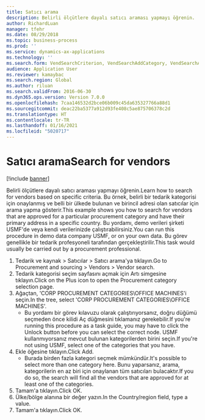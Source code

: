 ```yaml
---
title: Satıcı arama
description: Belirli ölçütlere dayalı satıcı araması yapmayı öğrenin.
author: RichardLuan
manager: tfehr
ms.date: 08/29/2018
ms.topic: business-process
ms.prod: ''
ms.service: dynamics-ax-applications
ms.technology: ''
ms.search.form: VendSearchCriterion, VendSearchAddCategory, VendSearchAddReviewCriterionGroup, VendSearchResults, VendSearchAddReviewCriterion
audience: Application User
ms.reviewer: kamaybac
ms.search.region: Global
ms.author: riluan
ms.search.validFrom: 2016-06-30
ms.dyn365.ops.version: Version 7.0.0
ms.openlocfilehash: 7caa146532d2bce06b009c45da635327766a88d1
ms.sourcegitcommit: deac22ba5377a912d93fe408c5ae875706378c2d
ms.translationtype: HT
ms.contentlocale: tr-TR
ms.lasthandoff: 01/16/2021
ms.locfileid: "5020717"
---
```

# <a name="search-for-vendors"></a><span data-ttu-id="f1e6c-103">Satıcı arama</span><span class="sxs-lookup"><span data-stu-id="f1e6c-103">Search for vendors</span></span>

[!include [banner](../../includes/banner.md)]

<span data-ttu-id="f1e6c-104">Belirli ölçütlere dayalı satıcı araması yapmayı öğrenin.</span><span class="sxs-lookup"><span data-stu-id="f1e6c-104">Learn how to search for vendors based on specific criteria.</span></span> <span data-ttu-id="f1e6c-105">Bu örnek, belirli bir tedarik kategorisi için onaylanmış ve belli bir ülkede bulunan ve birincil adresi olan satıcılar için arama yapma gösterir.</span><span class="sxs-lookup"><span data-stu-id="f1e6c-105">This example shows you how to search for vendors that are approved for a particular procurement category and have their primary address in a specific country.</span></span> <span data-ttu-id="f1e6c-106">Bu yordamı, demo verileri şirketi USMF'de veya kendi verilerinizde çalıştırabilirsiniz.</span><span class="sxs-lookup"><span data-stu-id="f1e6c-106">You can run this procedure in demo data company USMF, or on your own data.</span></span> <span data-ttu-id="f1e6c-107">Bu görev genellikle bir tedarik profesyoneli tarafından gerçekleştirilir.</span><span class="sxs-lookup"><span data-stu-id="f1e6c-107">This task would usually be carried out by a procurement professional.</span></span>

1. <span data-ttu-id="f1e6c-108">Tedarik ve kaynak > Satıcılar > Satıcı arama'ya tıklayın.</span><span class="sxs-lookup"><span data-stu-id="f1e6c-108">Go to Procurement and sourcing > Vendors > Vendor search.</span></span>
2. <span data-ttu-id="f1e6c-109">Tedarik kategorisi seçim sayfasını açmak için Artı simgesine tıklayın.</span><span class="sxs-lookup"><span data-stu-id="f1e6c-109">Click on the Plus icon to open the Procurement category selection page.</span></span>  
3. <span data-ttu-id="f1e6c-110">Ağaçtan, 'CORP PROCUREMENT CATEGORIES\OFFICE MACHINES'i seçin.</span><span class="sxs-lookup"><span data-stu-id="f1e6c-110">In the tree, select 'CORP PROCUREMENT CATEGORIES\OFFICE MACHINES'.</span></span>
    * <span data-ttu-id="f1e6c-111">Bu yordamı bir görev kılavuzu olarak çalıştırıyorsanız, doğru düğümü seçmeden önce kilidi Aç düğmesini tıklamanız gerekebilir.</span><span class="sxs-lookup"><span data-stu-id="f1e6c-111">If you're running this procedure as a task guide, you may have to click the Unlock button before you can select the correct node.</span></span> <span data-ttu-id="f1e6c-112">USMF kullanmıyorsanız mevcut bulunan kategorilerden birini seçin.</span><span class="sxs-lookup"><span data-stu-id="f1e6c-112">If you're not using USMF, select one of the categories that you have.</span></span>  
4. <span data-ttu-id="f1e6c-113">Ekle öğesine tıklayın.</span><span class="sxs-lookup"><span data-stu-id="f1e6c-113">Click Add.</span></span>
    * <span data-ttu-id="f1e6c-114">Burada birden fazla kategori seçmek mümkündür.</span><span class="sxs-lookup"><span data-stu-id="f1e6c-114">It's possible to select more than one category here.</span></span> <span data-ttu-id="f1e6c-115">Bunu yaparsanız, arama, kategorilerin en az biri için onaylanan tüm satıcıları bulacaktır.</span><span class="sxs-lookup"><span data-stu-id="f1e6c-115">If you do so, the search will find all the vendors that are approved for at least one of the categories.</span></span>  
5. <span data-ttu-id="f1e6c-116">Tamam'a tıklayın.</span><span class="sxs-lookup"><span data-stu-id="f1e6c-116">Click OK.</span></span>
6. <span data-ttu-id="f1e6c-117">Ülke/bölge alanına bir değer yazın.</span><span class="sxs-lookup"><span data-stu-id="f1e6c-117">In the Country/region field, type a value.</span></span>
7. <span data-ttu-id="f1e6c-118">Tamam'a tıklayın.</span><span class="sxs-lookup"><span data-stu-id="f1e6c-118">Click OK.</span></span>

